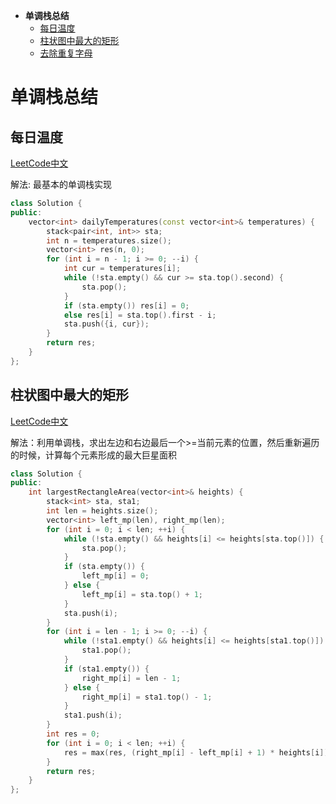 * **单调栈总结**
  * [每日温度](#每日温度)
  * [柱状图中最大的矩形](#柱状图中最大的矩形)
  * [去除重复字母](https://github.com/Miller-Xie/Code/blob/master/LeetCode/%E8%B4%AA%E5%BF%83.md#%E5%8E%BB%E9%99%A4%E9%87%8D%E5%A4%8D%E5%AD%97%E6%AF%8D)


# 单调栈总结

## 每日温度

[LeetCode中文](https://leetcode.cn/problems/daily-temperatures/)

解法: 最基本的单调栈实现

```c++
class Solution {
public:
    vector<int> dailyTemperatures(const vector<int>& temperatures) {
        stack<pair<int, int>> sta;
        int n = temperatures.size();
        vector<int> res(n, 0);
        for (int i = n - 1; i >= 0; --i) {
            int cur = temperatures[i];
            while (!sta.empty() && cur >= sta.top().second) {
                sta.pop();
            }
            if (sta.empty()) res[i] = 0;
            else res[i] = sta.top().first - i;
            sta.push({i, cur});
        }
        return res;
    }
};
```

## 柱状图中最大的矩形

[LeetCode中文](https://leetcode.cn/problems/largest-rectangle-in-histogram/)

解法：利用单调栈，求出左边和右边最后一个>=当前元素的位置，然后重新遍历的时候，计算每个元素形成的最大巨星面积

```c++
class Solution {
public:
    int largestRectangleArea(vector<int>& heights) {
        stack<int> sta, sta1;
        int len = heights.size();
        vector<int> left_mp(len), right_mp(len);
        for (int i = 0; i < len; ++i) {
            while (!sta.empty() && heights[i] <= heights[sta.top()]) {
                sta.pop();
            }
            if (sta.empty()) {
                left_mp[i] = 0;
            } else {
                left_mp[i] = sta.top() + 1;
            }
            sta.push(i);
        }
        for (int i = len - 1; i >= 0; --i) {
            while (!sta1.empty() && heights[i] <= heights[sta1.top()]) {
                sta1.pop();
            }
            if (sta1.empty()) {
                right_mp[i] = len - 1;
            } else {
                right_mp[i] = sta1.top() - 1;
            }
            sta1.push(i);
        }
        int res = 0;
        for (int i = 0; i < len; ++i) {
            res = max(res, (right_mp[i] - left_mp[i] + 1) * heights[i]);
        }
        return res;
    }
};
```
